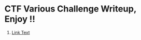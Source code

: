 # CTF Various Challenge Writeup, Enjoy !!

1. [Link Text](https://github.com/01bst/Ctfwriteup/blob/main/Wgmy2023.md)

